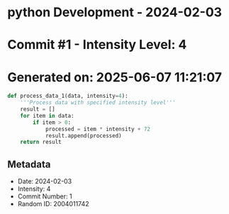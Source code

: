﻿# python Development - 2024-02-03
# Commit #1 - Intensity Level: 4
# Generated on: 2025-06-07 11:21:07
```python
def process_data_1(data, intensity=4):
    '''Process data with specified intensity level'''
    result = []
    for item in data:
        if item > 0:
            processed = item * intensity + 72
            result.append(processed)
    return result
```
## Metadata
- Date: 2024-02-03
- Intensity: 4
- Commit Number: 1
- Random ID: 2004011742
